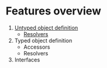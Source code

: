 # Features overview

1. [Untyped object definition](untyped-object-definition/overview.md)
	- [Resolvers](untyped-object-definition/overview.md#resolvers)
2. Typed object definition
	- Accessors
	- Resolvers
3. Interfaces
